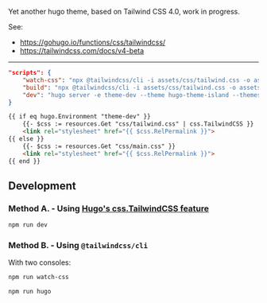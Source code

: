 Yet another hugo theme, based on Tailwind CSS 4.0, work in progress.

See:

- https://gohugo.io/functions/css/tailwindcss/
- https://tailwindcss.com/docs/v4-beta

----

``` json
"scripts": {
    "watch-css": "npx @tailwindcss/cli -i assets/css/tailwind.css -o assets/css/main.css -w",
    "build": "npx @tailwindcss/cli -i assets/css/tailwind.css -o assets/css/main.css",
    "dev": "hugo server -e theme-dev --theme hugo-theme-island --themesDir ../.. -s ./exampleSite --disableFastRender -D"
}
```

``` html
{{ if eq hugo.Environment "theme-dev" }}
    {{- $css := resources.Get "css/tailwind.css" | css.TailwindCSS }}
    <link rel="stylesheet" href="{{ $css.RelPermalink }}">
{{ else }}
    {{- $css := resources.Get "css/main.css" }}
    <link rel="stylesheet" href="{{ $css.RelPermalink }}">
{{ end }}
```

## Development

### Method A. - Using [Hugo's css.TailwindCSS feature](https://gohugo.io/functions/css/tailwindcss/)

``` sh
npm run dev
```

### Method B. - Using `@tailwindcss/cli`

With two consoles:

```sh
npm run watch-css
```

```sh
npm run hugo
```
